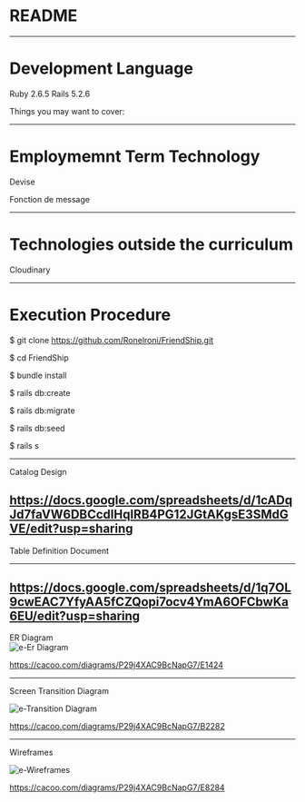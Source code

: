 # README
---------
# Development Language
Ruby 2.6.5
Rails 5.2.6

Things you may want to cover:

--------------

# Employmemnt Term Technology
Devise

Fonction de message

--------------------

# Technologies outside the curriculum  

Cloudinary


---------------------

# Execution Procedure
$ git clone https://github.com/Ronelroni/FriendShip.git

$ cd FriendShip

$ bundle install

$ rails db:create

$ rails db:migrate

$ rails db:seed

$ rails s

-----------------------------

Catalog Design  

https://docs.google.com/spreadsheets/d/1cADqJd7faVW6DBCcdlHqIRB4PG12JGtAKgsE3SMdGVE/edit?usp=sharing
-------------------

Table Definition Document 

--------------------

https://docs.google.com/spreadsheets/d/1q7OL9cwEAC7YfyAA5fCZQopi7ocv4YmA6OFCbwKa6EU/edit?usp=sharing
-------------------------

ER Diagram  
![e-Er Diagram](https://cacoo.com/diagrams/P29j4XAC9BcNapG7-E1424.png)  

https://cacoo.com/diagrams/P29j4XAC9BcNapG7/E1424

---------------

Screen Transition Diagram  

![e-Transition Diagram](https://cacoo.com/diagrams/P29j4XAC9BcNapG7-B2282.png)  


https://cacoo.com/diagrams/P29j4XAC9BcNapG7/B2282

-----------------

Wireframes  

![e-Wireframes](https://cacoo.com/diagrams/P29j4XAC9BcNapG7-E8284.png)  



https://cacoo.com/diagrams/P29j4XAC9BcNapG7/E8284

